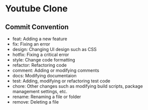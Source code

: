 # Youtube Clone

## Commit Convention

- feat: Adding a new feature
- fix: Fixing an error
- design: Changing UI design such as CSS
- hotfix: Fixing a critical error
- style: Change code formatting
- refactor: Refactoring code
- comment: Adding or modifying comments
- docs: Modifying documentaion
- test: Adding, modifying or refactoring test code
- chore: Other changes such as modifying build scripts, package management settings, etc.
- rename: Renaming a file or folder
- remove: Deleting a file
